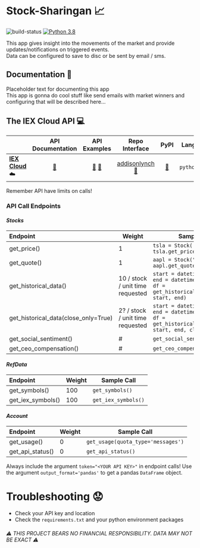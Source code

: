 # Stock-Sharingan :chart_with_upwards_trend:

![build-status](https://travis-ci.com/XDwightsBeetsX/stock-sharingan.svg?branch=master)
[![Python 3.8](https://img.shields.io/badge/python-3.8-blue.svg)](https://www.python.org/downloads/release/python-380/)

This app gives insight into the movements of the market and provide updates/notifications on triggered events.  
Data can be configured to save to disc or be sent by email / sms.  

## Documentation :book:
Placeholder text for documenting this app  
This app is gonna do cool stuff like send emails with market winners
and configuring that will be described here...

## The IEX Cloud API :computer:
||API Documentation|API Examples|Repo Interface|PyPI|Lang|Free|
|:--|:-:|:-:|:-:|:-:|:-:|:-:|
|[**IEX Cloud**](https://iexcloud.io/):cloud:|[:book:](https://iexcloud.io/docs/api)|[:pencil:](https://github.com/addisonlynch/iexfinance#common-usage-examples) [:pencil:](https://github.com/addisonlynch/iex-examples)|[addisonlynch](https://github.com/addisonlynch/iexfinance) [:book:](https://addisonlynch.github.io/iexfinance/stable/stocks.html)|[:book:](https://pypi.org/project/iexfinance/)|`python`|:white_check_mark:|

Remember API have limits on calls!

### API Call Endpoints
#### *Stocks*
|Endpoint|Weight|Sample Call|
|:--|---|---|
|get_price()|1|`tsla = Stock('TSLA')`<br>`tsla.get_price()`|
|get_quote()|1|`aapl = Stock("AAPL")`<br>`aapl.get_quote()`|
|get_historical_data()|10 / stock / unit time requested|`start = datetime(2017, 1, 1)`<br>`end = datetime(2018, 1, 1)`<br>`df = get_historical_data("TSLA", start, end)`|
|get_historical_data(close_only=True)|2? / stock / unit time requested|`start = datetime(2017, 1, 1)`<br>`end = datetime(2018, 1, 1)`<br>`df = get_historical_data("TSLA", start, end, close_only=True)`|
|get_social_sentiment()|#|`get_social_sentiment("AAPL")`|
|get_ceo_compensation()|#|`get_ceo_compensation("AAPL")`|

#### *RefData*
|Endpoint|Weight|Sample Call|
|:--|---|---|
|get_symbols()|100|`get_symbols()`|
|get_iex_symbols()|100|`get_iex_symbols()`|

#### *Account*
|Endpoint|Weight|Sample Call|
|:--|---|---|
|get_usage()|0|`get_usage(quota_type='messages')`|
|get_api_status()|0|`get_api_status()`|

Always include the argument `token="<YOUR API KEY>"` in endpoint calls!
Use the argument `output_format='pandas'` to get a pandas `DataFrame` object.

# Troubleshooting :worried:
- Check your API key and location
- Check the `requirements.txt` and your python environment packages

###### :warning: THIS PROJECT BEARS NO FINANCIAL RESPONSIBILITY. DATA MAY NOT BE EXACT :warning:
